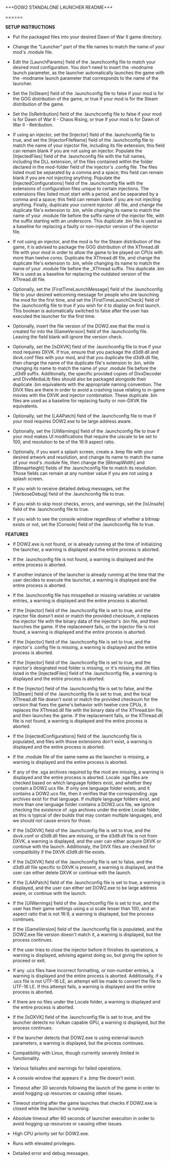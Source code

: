 +++DOW2 STANDALONE LAUNCHER README+++

======

**SETUP INSTRUCTIONS**

- Put the packaged files into your desired Dawn of War II game directory.

- Change the "Launcher" part of the file names to match the name of your mod's .module file.

- Edit the [LaunchParams] field of the .launchconfig file to match your desired mod configuration. You don't need to insert the -modname launch parameter, as the launcher automatically launches the game with the -modname launch parameter that corresponds to the name of the launcher.

- Set the [IsSteam] field of the .launchconfig file to false if your mod is for the GOG distribution of the game, or true if your mod is for the Steam distribution of the game.

- Set the [IsRetribution] field of the .launchconfig file to false if your mod is for Dawn of War II - Chaos Rising, or true if your mod is for Dawn of War II - Retribution.

- If using an injector, set the [Injector] field of the .launchconfig file to true, and set the [InjectorFileName] field of the .launchconfig file to match the name of your injector file, including its file extension; this field can remain blank if you are not using an injector. Populate the [InjectedFiles] field of the .launchconfig file with the full names, including the DLL extension, of the files contained within the folder declared in the mod-folder field of the injector's .config file. The files listed must be separated by a comma and a space; this field can remain blank if you are not injecting anything. Populate the [InjectedConfigurations] field of the .launchconfig file with the extensions of configuration files unique to certain injections. The extensions files listed must start with a period, and be separated by a comma and a space; this field can remain blank if you are not injecting anything. Finally, duplicate your current injector .dll file, and change the duplicate file's extension to .bin, while changing its name to match the name of your .module file before the suffix name of the injector file, with the suffix starting with an underscore. This duplicate .bin file is used as a baseline for replacing a faulty or non-injector version of the injector file.

- If not using an injector, and the mod is for the Steam distribution of the game, it is advised to package the GOG distribution of the XThread.dll file with your mod in order to allow the game to be played on CPUs with more than twelve cores. Duplicate the XThread.dll file, and change the duplicate file's extension to .bin, while changing its name to match the name of your .module file before the _XThread suffix. This duplicate .bin file is used as a baseline for replacing the outdated version of the XThread.dll file.

- Optionally, set the [FirstTimeLaunchMessage] field of the .launchconfig file to your desired welcoming message for people who are launching the mod for the first time, and set the [FirstTimeLaunchCheck] field of the .launchconfig file to true if you wish for it to display on first launch. This boolean is automatically switched to false after the user has executed the launcher for the first time.

- Optionally, insert the file version of the DOW2.exe that the mod is created for into the [GameVersion] field of the .launchconfig file. Leaving the field blank will ignore the version check.

- Optionally, set the [IsDXVK] field of the .launchconfig file to true if your mod requires DXVK. If true, ensure that you package the d3d9.dll and dxvk.conf files with your mod, and that you duplicate the d3d9.dll file, then change the name of the duplicate file's extension to .bin, while changing its name to match the name of your .module file before the _d3d9 suffix. Additionally, the specific provided copies of DivxDecoder and DivxMediaLib files should also be packaged alongside their duplicate .bin equivalents with the appropriate naming convention. The DIVX files are there in order to avoid a crashing issue relating to in-game movies with the DXVK and injector combination. These duplicate .bin files are used as a baseline for replacing faulty or non-DXVK file equivalents.

- Optionally, set the [LAAPatch] field of the .launchconfig file to true if your mod requires DOW2.exe to be large address aware.

- Optionally, set the [UIWarnings] field of the .launchconfig file to true if your mod makes UI modifications that require the uiscale to be set to 100, and resolution to be of the 16:9 aspect ratio.

- Optionally, if you want a splash screen, create a .bmp file with your desired artwork and resolution, and change its name to match the name of your mod's .module file, then change the [BitmapWidth] and [BitmapHeight] fields of the .launchconfig file to match its resolution. Those fields can remain at any number value if you are not using a splash screen.

- If you wish to receive detailed debug messages, set the [VerboseDebug] field of the .launchconfig file to true.

- If you wish to skip most checks, errors, and warnings, set the [IsUnsafe] field of the .launchconfig file to true.

- If you wish to see the console window regardless of whether a bitmap exists or not, set the [Console] field of the .launchconfig file to true.


**FEATURES**

- If DOW2.exe is not found, or is already running at the time of initializing the launcher, a warning is displayed and the entire process is aborted.

- If the .launchconfig file is not found, a warning is displayed and the entire process is aborted.

- If another instance of the launcher is already running at the time that the user decides to execute the launcher, a warning is displayed and the entire process is aborted.

- If the .launchconfig file has misspelled or missing variables or variable entries, a warning is displayed and the entire process is aborted.

- If the [Injector] field of the .launchconfig file is set to true, and the injector file doesn't exist or match the provided checksum, it replaces the injector file with the binary data of the injector's .bin file, and then launches the game. If the replacement fails, or the injector file is not found, a warning is displayed and the entire process is aborted.

- If the [Injector] field of the .launchconfig file is set to true, and the injector's .config file is missing, a warning is displayed and the entire process is aborted.

- If the [Injector] field of the .launchconfig file is set to true, and the injector's designated mod folder is missing, or it's missing the .dll files listed in the [InjectedFiles] field of the .launchconfig file, a warning is displayed and the entire process is aborted.

- If the [Injector] field of the .launchconfig file is set to false, and the [IsSteam] field of the .launchconfig file is set to true, and the local XThread.dll file doesn't exist or match the provided checksum for the version that fixes the game's behavior with twelve core CPUs, it replaces the XThread.dll file with the binary data of the XThread.bin file, and then launches the game. If the replacement fails, or the XThread.dll file is not found, a warning is displayed and the entire process is aborted.

- If the [InjectedConfigurations] field of the .launchconfig file is populated, and files with those extensions don't exist, a warning is displayed and the entire process is aborted.

- If the .module file of the same name as the launcher is missing, a warning is displayed and the entire process is aborted.

- If any of the .sga archives required by the mod are missing, a warning is displayed and the entire process is aborted. Locale .sga files are checked based on which language folders exist, and whether they contain a DOW2.ucs file. If only one language folder exists, and it contains a DOW2.ucs file, then it verifies that the corresponding .sga archives exist for that language. If multiple language folders exist, and more than one language folder contains a DOW2.ucs file, we ignore checking the existence of .sga archives under the entire Locale folder, as this is typical of dev builds that may contain multiple languages, and we should not cause errors for those.

- If the [IsDXVK] field of the .launchconfig file is set to true, and the dxvk.conf or d3d9.dll files are missing, or the d3d9.dll file is not from DXVK, a warning is displayed, and the user can either acquire DXVK or continue with the launch. Additionaly, the DIVX files are checked for compatibility if the DXVK d3d9.dll file exists.

- If the [IsDXVK] field of the .launchconfig file is set to false, and the d3d9.dll file specific to DXVK is present, a warning is displayed, and the user can either delete DXVK or continue with the launch.

- If the [LAAPatch] field of the .launchconfig file is set to true, a warning is displayed, and the user can either set DOW2.exe to be large address aware, or continue with the launch.

- If the [UIWarnings] field of the .launchconfig file is set to true, and the user has their game settings using a ui scale lesser than 100, and an aspect ratio that is not 16:9, a warning is displayed, but the process continues.

- If the [GameVersion] field of the .launchconfig file is populated, and the DOW2.exe file version doesn't match it, a warning is displayed, but the process continues.

- If the user tries to close the injector before it finishes its operations, a warning is displayed, advising against doing so, but giving the option to proceed or exit.

- If any .ucs files have incorrect formatting, or non-number entries, a warning is displayed and the entire process is aborted. Additionally, if a .ucs file is not UTF-16 LE, an attempt will be made to convert the file to UTF-16 LE. If this attempt fails, a warning is displayed and the entire process is aborted.

- If there are no files under the Locale folder, a warning is displayed and the entire process is aborted.

- If the [IsDXVK] field of the .launchconfig file is set to true, and the launcher detects no Vulkan capable GPU, a warning is displayed, but the process continues.

- If the launcher detects that DOW2.exe is using external launch parameters, a warning is displayed, but the process continues.

- Compatibility with Linux, though currently severely limited in functionality.

- Various failsafes and warnings for failed operations.

- A console window that appears if a .bmp file doesn't exist.

- Timeout after 30 seconds following the launch of the game in order to avoid hogging up resources or causing other issues.

- Timeout starting after the game launches that checks if DOW2.exe is closed while the launcher is running.

- Absolute timeout after 60 seconds of launcher execution in order to avoid hogging up resources or causing other issues.

- High CPU priority set for DOW2.exe.

- Runs with elevated privileges.

- Detailed error and debug messages.